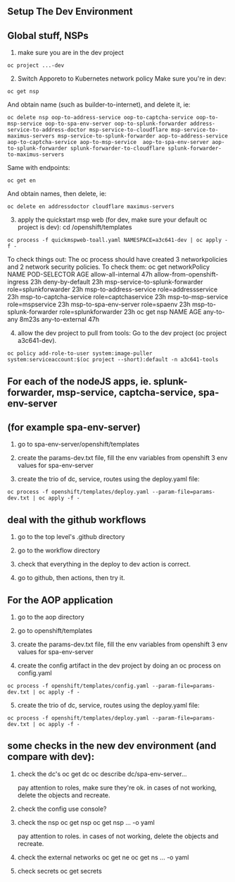 
## Setup The Dev Environment

## Global stuff, NSPs

1. make sure you are in the dev project
```console
oc project ...-dev
```

2. Switch Apporeto to Kubernetes network policy
Make sure you're in dev:
```console
oc get nsp
```
And obtain name (such as builder-to-internet), and delete it, ie:
```console
oc delete nsp oop-to-address-service oop-to-captcha-service oop-to-msp-service oop-to-spa-env-server oop-to-splunk-forwarder address-service-to-address-doctor msp-service-to-cloudflare msp-service-to-maximus-servers msp-service-to-splunk-forwarder aop-to-address-service aop-to-captcha-service aop-to-msp-service  aop-to-spa-env-server aop-to-splunk-forwarder splunk-forwarder-to-cloudflare splunk-forwarder-to-maximus-servers
```

Same with endpoints:
```console
oc get en
```
And obtain names, then delete, ie:
```console
oc delete en addressdoctor cloudflare maximus-servers
```

3. apply the quickstart msp web (for dev, make sure your default oc project is dev):
cd /openshift/templates
```console
oc process -f quickmspweb-toall.yaml NAMESPACE=a3c641-dev | oc apply -f -
```

To check things out:
The oc process should have created 3 networkpolicies and 2 network security policies.  To check them:
oc get networkPolicy
NAME                              POD-SELECTOR           AGE
allow-all-internal                <none>                 47h
allow-from-openshift-ingress      <none>                 23h
deny-by-default                   <none>                 23h
msp-service-to-splunk-forwarder   role=splunkforwarder   23h
msp-to-address-service            role=addressservice    23h
msp-to-captcha-service            role=captchaservice    23h
msp-to-msp-service                role=mspservice        23h
msp-to-spa-env-server             role=spaenv            23h
msp-to-splunk-forwarder           role=splunkforwarder   23h
oc get nsp
NAME              AGE
any-to-any        8m23s
any-to-external   47h


4. allow the dev project to pull from tools:
   Go to the dev project (oc project a3c641-dev).
```console
oc policy add-role-to-user system:image-puller system:serviceaccount:$(oc project --short):default -n a3c641-tools
```

## For each of the nodeJS apps, ie. splunk-forwarder, msp-service, captcha-service, spa-env-server
## (for example spa-env-server)

1. go to spa-env-server/openshift/templates

2. create the params-dev.txt file, fill the env variables from openshift 3 env values for spa-env-server

3. create the trio of dc, service, routes using the deploy.yaml file:
```console
oc process -f openshift/templates/deploy.yaml --param-file=params-dev.txt | oc apply -f -
```

## deal with the github workflows

1. go to the top level's .github directory

2. go to the workflow directory

3. check that everything in the deploy to dev action is correct.

4. go to github, then actions, then try it.


## For the AOP application

1. go to the aop directory

2. go to openshift/templates

3. create the params-dev.txt file, fill the env variables from openshift 3 env values for spa-env-server

4. create the config artifact in the dev project by doing an oc process on config.yaml
```console
oc process -f openshift/templates/config.yaml --param-file=params-dev.txt | oc apply -f -
```

5. create the trio of dc, service, routes using the deploy.yaml file:
```console
oc process -f openshift/templates/deploy.yaml --param-file=params-dev.txt | oc apply -f -
```

## some checks in the new dev environment (and compare with dev):

1. check the dc's
   oc get dc
   oc describe dc/spa-env-server...

   pay attention to roles, make sure they're ok.
   in cases of not working, delete the objects and recreate.

2. check the config
   use console?

3. check the nsp
   oc get nsp
   oc get nsp ... -o yaml

   pay attention to roles.
   in cases of not working, delete the objects and recreate.

4. check the external networks
   oc get ne
   oc get ns ... -o yaml

5. check secrets
   oc get secrets

